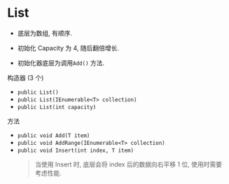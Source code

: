 # List

- 底层为数组, 有顺序.

- 初始化 Capacity 为 4, 随后翻倍增长.

- 初始化器底层为调用`Add()` 方法.

构造器 (3 个)

- `public List()`
- `public List(IEnumerable<T> collection)`
- `public List(int capacity)`

方法

- `public void Add(T item)`
- `public void AddRange(IEnumerable<T> collection)`
- `public void Insert(int index, T item)`
  > 当使用 Insert 时, 底层会将 index 后的数据向右平移 1 位, 使用时需要考虑性能.
